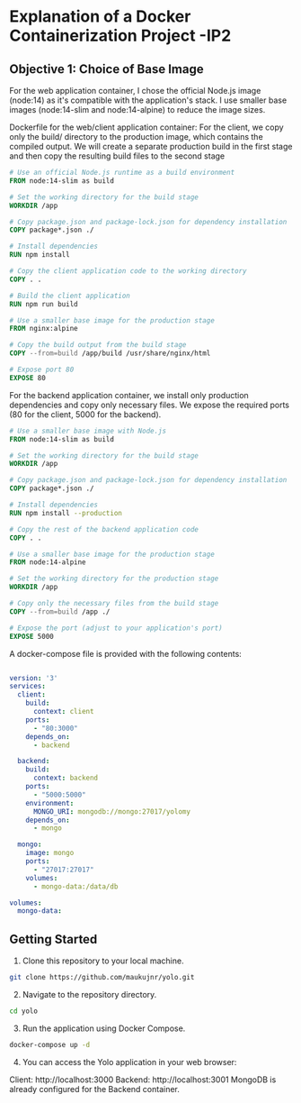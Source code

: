 # Explanation of a Docker Containerization Project -IP2

## Objective 1: Choice of Base Image

For the web application container, I chose the official Node.js image (node:14) as it's compatible with the application's stack.
I use smaller base images (node:14-slim and node:14-alpine) to reduce the image sizes.

Dockerfile for the web/client application container:
For the client, we copy only the build/ directory to the production image, which contains the compiled output. We will create a separate production build in the first stage and then copy the resulting build files to the second stage

```Dockerfile
# Use an official Node.js runtime as a build environment
FROM node:14-slim as build

# Set the working directory for the build stage
WORKDIR /app

# Copy package.json and package-lock.json for dependency installation
COPY package*.json ./

# Install dependencies
RUN npm install

# Copy the client application code to the working directory
COPY . .

# Build the client application
RUN npm run build

# Use a smaller base image for the production stage
FROM nginx:alpine

# Copy the build output from the build stage
COPY --from=build /app/build /usr/share/nginx/html

# Expose port 80
EXPOSE 80
```

For the backend application container, we install only production dependencies and copy only necessary files.
We expose the required ports (80 for the client, 5000 for the backend).

```Dockerfile
# Use a smaller base image with Node.js
FROM node:14-slim as build

# Set the working directory for the build stage
WORKDIR /app

# Copy package.json and package-lock.json for dependency installation
COPY package*.json ./

# Install dependencies
RUN npm install --production

# Copy the rest of the backend application code
COPY . .

# Use a smaller base image for the production stage
FROM node:14-alpine

# Set the working directory for the production stage
WORKDIR /app

# Copy only the necessary files from the build stage
COPY --from=build /app ./

# Expose the port (adjust to your application's port)
EXPOSE 5000
```

A docker-compose file is provided with the following contents:

```docker-compose.yml

version: '3'
services:
  client:
    build:
      context: client
    ports:
      - "80:3000"
    depends_on:
      - backend

  backend:
    build:
      context: backend
    ports:
      - "5000:5000"
    environment:
      MONGO_URI: mongodb://mongo:27017/yolomy
    depends_on:
      - mongo

  mongo:
    image: mongo
    ports:
      - "27017:27017"
    volumes:
      - mongo-data:/data/db

volumes:
  mongo-data:

```

## Getting Started

1. Clone this repository to your local machine.

```bash
git clone https://github.com/maukujnr/yolo.git

```
2. Navigate to the repository directory.
```bash
cd yolo
```
3. Run the application using Docker Compose.

```bash
docker-compose up -d
```
4. You can access the Yolo application in your web browser:

Client: http://localhost:3000
Backend: http://localhost:3001
MongoDB is already configured for the Backend container.
